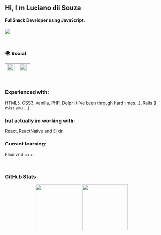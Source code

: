 ## Hi, I'm Luciano dii Souza

#### FullSnack Developer using JavaScript.
![](https://komarev.com/ghpvc/?username=lucianodiisouza&color=79b8ff)

<br />

### 🌍 Social

<table>
   <tr>
      <td>
         <a href="https://linkedin.com/in/lucianodiisouza">
            <img align="left" alt="Luciano dii Souza | Linkedin" width="22px" src="https://cdn.jsdelivr.net/npm/simple-icons@v3/icons/linkedin.svg" />
         </a>
      </td>
      <td>
         <a href="https://www.instagram.com/lucianodiisouza/">
            <img align="left" alt="Luciano dii Souza | Instagram" width="22px" src="https://cdn.jsdelivr.net/npm/simple-icons@v3/icons/instagram.svg" />
         </a>
      </td>
   </tr>
</table>

<br />

### Experienced with:
HTML5, CSS3, Vanilla, PHP, Delphi (I've been through hard times...), Rails (I miss you ...).

### but actually im working with: 
React, ReactNative and Elixir.

### Current learning: 
Elixir and c++.

<br />

<h3 align="left">GitHub Stats</h3>
<div  align="center">
  <img height="150em" src="https://github-readme-stats.vercel.app/api?username=lucianodiisouza&show_icons=true&theme=dracula&include_all_commits=true&count_private=true"/>
   <img height="150em" src="https://github-readme-stats.vercel.app/api/top-langs/?username=lucianodiisouza&layout=compact&langs_count=7&theme=dracula"/>
</div>

